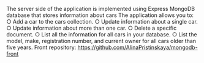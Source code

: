 
The server side of the application is implemented using Express
MongoDB database that stores information about cars
The application allows you to:
○ Add a car to the cars collection.
○ Update information about a single car.
○ Update information about more than one car.
○ Delete a specific document.
○ List all the information for all cars in your database.
○ List the model, make, registration number, and current owner for all cars older than five years.
Front repository: <a> https://github.com/AlinaPristinskaya/mongodb-front<a/>
